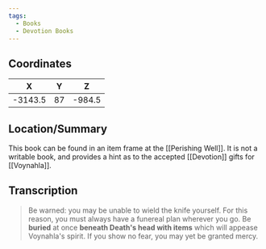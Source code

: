 ```yaml
---
tags:
  - Books
  - Devotion Books
---
```


## Coordinates
|  **X**  | **Y** | **Z**  |
| :-----: | :---: | :----: |
| -3143.5 |  87   | -984.5 |

## Location/Summary
This book can be found in an item frame at the [[Perishing Well]]. It is not a writable book, and provides a hint as to the accepted [[Devotion]] gifts for [[Voynahla]].

## Transcription
> Be warned: you may be unable to wield the knife yourself. For this reason, you must always have a funereal plan wherever you go. Be **buried** at once **beneath Death's head with items** which will appease Voynahla's spirit. If you show no fear, you may yet be granted mercy.

